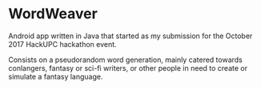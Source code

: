 # WordWeaver

Android app written in Java that started as my submission for the October 2017 HackUPC hackathon event.

Consists on a pseudorandom word generation, mainly catered towards conlangers, fantasy or sci-fi writers, or other people in need to create or simulate a fantasy language.

